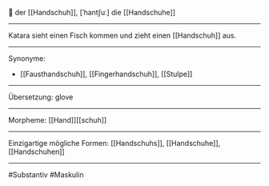 🔵 der [[Handschuh]], [ˈhantʃuː]
die [[Handschuhe]]


---
Katara sieht einen Fisch kommen und zieht einen [[Handschuh]] aus.

---
Synonyme:
- [[Fausthandschuh]], [[Fingerhandschuh]], [[Stulpe]]

---
Übersetzung: glove

---
Morpheme:
[[Hand]][[schuh]]

---
Einzigartige mögliche Formen: [[Handschuhs]], [[Handschuhe]], [[Handschuhen]]

---
#Substantiv #Maskulin